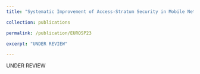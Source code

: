 ```yaml
---
title: "Systematic Improvement of Access-Stratum Security in Mobile Networks"

collection: publications

permalink: /publication/EUROSP23

excerpt: "UNDER REVIEW"

---
```

UNDER REVIEW